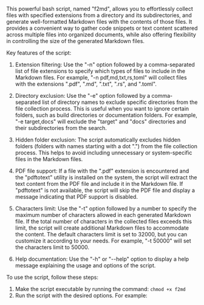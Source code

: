 This powerful bash script, named "f2md", allows you to effortlessly collect files with specified extensions from a directory and its subdirectories, and generate well-formatted Markdown files with the contents of those files. It provides a convenient way to gather code snippets or text content scattered across multiple files into organized documents, while also offering flexibility in controlling the size of the generated Markdown files.

Key features of the script:

1. Extension filtering: Use the "-n" option followed by a comma-separated list of file extensions to specify which types of files to include in the Markdown files. For example, "-n pdf,md,txt,rs,toml" will collect files with the extensions ".pdf", ".md", ".txt", ".rs", and ".toml".

2. Directory exclusion: Use the "-e" option followed by a comma-separated list of directory names to exclude specific directories from the file collection process. This is useful when you want to ignore certain folders, such as build directories or documentation folders. For example, "-e target,docs" will exclude the "target" and "docs" directories and their subdirectories from the search.

3. Hidden folder exclusion: The script automatically excludes hidden folders (folders with names starting with a dot ".") from the file collection process. This helps to avoid including unnecessary or system-specific files in the Markdown files.

4. PDF file support: If a file with the ".pdf" extension is encountered and the "pdftotext" utility is installed on the system, the script will extract the text content from the PDF file and include it in the Markdown file. If "pdftotext" is not available, the script will skip the PDF file and display a message indicating that PDF support is disabled.

5. Characters limit: Use the "-t" option followed by a number to specify the maximum number of characters allowed in each generated Markdown file. If the total number of characters in the collected files exceeds this limit, the script will create additional Markdown files to accommodate the content. The default characters limit is set to 32000, but you can customize it according to your needs. For example, "-t 50000" will set the characters limit to 50000.

6. Help documentation: Use the "-h" or "--help" option to display a help message explaining the usage and options of the script.

To use the script, follow these steps:

1. Make the script executable by running the command: `chmod +x f2md`
2. Run the script with the desired options. For example:
